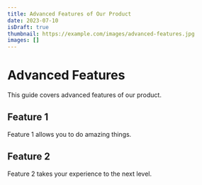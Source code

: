 ```yaml
---
title: Advanced Features of Our Product
date: 2023-07-10
isDraft: true
thumbnail: https://example.com/images/advanced-features.jpg
images: []
---
```


# Advanced Features

This guide covers advanced features of our product.

## Feature 1

Feature 1 allows you to do amazing things.

## Feature 2

Feature 2 takes your experience to the next level.